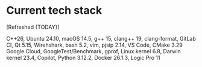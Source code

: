 # Current tech stack

[Refreshed {TODAY}]

C++26,
Ubuntu 24.10,
macOS 14.5,
g++ 15,
clang++ 19,
clang-format,
GitLab CI,
Qt 5.15,
Wirehshark,
bash 5.2,
vim,
pjsip 2.14,
VS Code,
CMake 3.29
Google Cloud,
GoogleTest/Benchmark,
gprof,
Linux kernel 6.8,
Darwin kernel 23.4,
Copilot,
Python 3.12.2,
Docker 26.1.3,
Logic Pro 11

